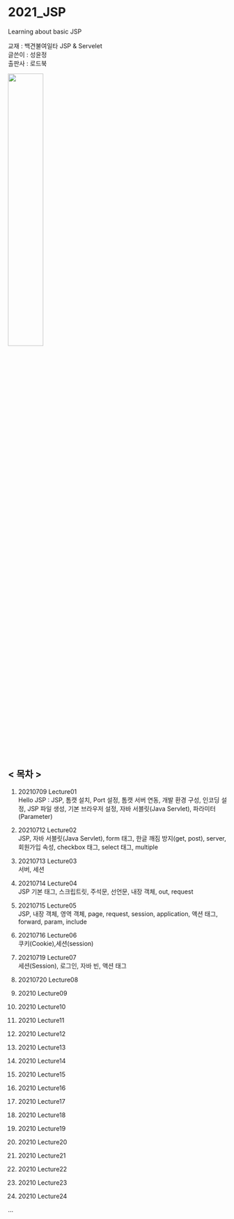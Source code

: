 # 2021_JSP
Learning about basic JSP   
   
교재 : 백견불여일타 JSP & Servelet    
글쓴이 : 성윤정   
출판사 : 로드북   
   
<img src="https://user-images.githubusercontent.com/84966961/125415005-6ab64dfb-6246-4b38-9fb6-7cfa50d20963.png" width="40%">
    

## < 목차 >
1. 20210709 Lecture01    
	Hello JSP : JSP, 톰캣 설치, Port 설정, 톰캣 서버 연동, 개발 환경 구성, 인코딩 설정, JSP 파일 생성, 기본 브라우저 설정, 자바 서블릿(Java Servlet), 파라미터(Parameter)
2. 20210712 Lecture02     
	JSP, 자바 서블릿(Java Servlet), form 태그, 한글 깨짐 방지(get, post), server, 회원가입 속성, checkbox 태그, select 태그, multiple
3. 20210713 Lecture03    
	서버, 세션
4. 20210714 Lecture04   
	JSP 기본 태그, 스크립트릿, 주석문, 선언문, 내장 객체, out, request   
5. 20210715 Lecture05   
    	JSP, 내장 객체, 영역 객체, page, request, session, application, 액션 태그, forward, param, include   
6. 20210716 Lecture06   
	쿠키(Cookie),세션(session)     
7. 20210719 Lecture07   
	세션(Session), 로그인, 자바 빈, 액션 태그   
8. 20210720 Lecture08   
	
9. 20210 Lecture09   
	
10. 20210 Lecture10    
	
11. 20210 Lecture11     
	
12. 20210 Lecture12  
	
13. 20210 Lecture13    
	    
14. 20210 Lecture14    
	    
15. 20210 Lecture15     
	  	
16. 20210 Lecture16   
	
17. 20210 Lecture17   
	  	
18. 20210 Lecture18   
		  
19. 20210 Lecture19   
	 	
20. 20210 Lecture20    
		  
21. 20210 Lecture21    
	  
22. 20210 Lecture22   
	   
23. 20210 Lecture23    
	
24. 20210 Lecture24     
	    
	
...
